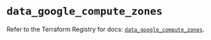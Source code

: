 # `data_google_compute_zones`

Refer to the Terraform Registry for docs: [`data_google_compute_zones`](https://registry.terraform.io/providers/hashicorp/google/6.3.0/docs/data-sources/compute_zones).
